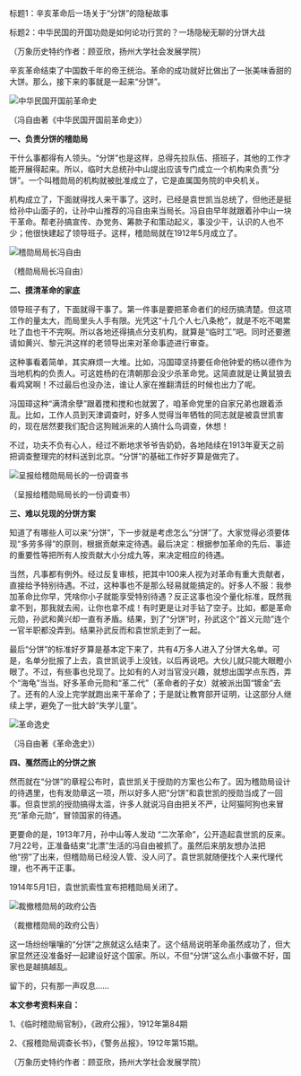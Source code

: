 

标题1：辛亥革命后一场关于“分饼”的隐秘故事

标题2：中华民国的开国功勋是如何论功行赏的？一场隐秘无聊的分饼大战



（万象历史特约作者：顾亚欣，扬州大学社会发展学院）

 

辛亥革命结束了中国数千年的帝王统治。革命的成功就好比做出了一张美味香甜的大饼。那么，接下来的事就是一起来“分饼”。



![中华民国开国前革命史](中华民国开国前革命史.jpeg)

（冯自由著《中华民国开国前革命史》）

**一、负责分饼的稽勋局**

干什么事都得有人领头。“分饼”也是这样，总得先拉队伍、搭班子，其他的工作才能开展得起来。所以，临时大总统孙中山提出应该专门成立一个机构来负责“分饼”。一个叫稽勋局的机构就被批准成立了，它是直属国务院的中央机关。

机构成立了，下面就得找人来干事了。这时，已经是袁世凯当总统了，但他还是挺给孙中山面子的，让孙中山推荐的冯自由来当局长。冯自由早年就跟着孙中山一块干革命。帮老孙搞宣传、办党务、筹款子和策动起义，事没少干，认识的人也不少；他很快建起了领导班子。这样，稽勋局就在1912年5月成立了。

![稽勋局局长冯自由](稽勋局局长冯自由.jpg)

（稽勋局局长冯自由）

**二、摸清革命的家底**

领导班子有了，下面就得干事了。第一件事是要把革命者们的经历搞清楚。但这项工作的量太大，而局里头人手有限。光凭这“十几个人七八条枪”，就是不吃不喝累吐了血也干不完啊。所以各地还得搞点分支机构，就算是“临时工”吧。同时还要邀请如黄兴、黎元洪这样的老领导出来对革命事迹进行审查。

这种事看着简单，其实麻烦一大堆。比如，冯国璋坚持要任命他钟爱的杨以德作为当地机构的负责人。可这姓杨的在清朝那会没少杀革命党。这简直就是让黄鼠狼去看鸡窝啊！不过最后也没办法，谁让人家在推翻清廷的时候也出力了呢。

冯国璋这种“满清余孽”跟着搅和搅和也就罢了，咱革命党里的自家兄弟也跟着添乱。比如，工作人员到天津调查时，好多人觉得当年牺牲的同志就是被袁世凯害的，现在居然要我们配合这狗贼派来的人搞什么鸟调查，休想！

不过，功夫不负有心人，经过不断地求爷爷告奶奶，各地陆续在1913年夏天之前把调查整理完的材料送到北京。“分饼”的基础工作好歹算是做完了。

![呈报给稽勋局局长的一份调查书](呈报给稽勋局局长的一份调查书.jpg)

（呈报给稽勋局局长的一份调查书）

**三、难以兑现的分饼方案**

知道了有哪些人可以来“分饼”，下一步就是考虑怎么“分饼”了。大家觉得必须要体现“多劳多得”的原则，根据贡献来定待遇。最后决定：根据参加革命的先后、事迹的重要性等把所有人按贡献大小分成九等，来决定相应的待遇。

当然，凡事都有例外。经过反复审核，把其中100来人视为对革命有重大贡献者，直接给予特别待遇。不过，这种事也不是那么轻易就能搞定的。好多人不服：我参加革命比你早，凭啥你小子就能享受特别待遇？反正这事也没个量化标准，既然我拿不到，那我就去闹，让你也拿不成！有时更是让对手钻了空子。比如，都是革命元勋，孙武和黄兴却一直有矛盾。结果，到了“分饼”时，孙武这个“首义元勋”连个一官半职都没弄到。结果孙武反而和袁世凯走到了一起。

最后“分饼”的标准好歹算是基本定下来了，共有4万多人进入了分饼大名单。可是，名单分批报了上去，袁世凯说手上没钱，以后再说吧。大伙儿就只能大眼瞪小眼了。不过，有些事也兑现了。比如有的人对当官没兴趣，就想出国学点东西，弄个“海龟”当当。好多革命元勋和“革二代”（革命者的子女）就被派出国“镀金”去了。还有的人没上完学就跑出来干革命了；于是就让教育部开证明，让这部分人继续上学，避免了一批大龄“失学儿童”。

![革命逸史](革命逸史.jpg)

（冯自由著《革命逸史》）

**四、戛然而止的分饼之旅**

然而就在“分饼”的章程公布时，袁世凯关于授勋的方案也公布了。因为稽勋局设计的待遇里，也有发勋章这一项，所以好多人把“分饼”和袁世凯的授勋当成了一回事。但袁世凯的授勋搞得太滥，许多人就说冯自由把关不严，让阿猫阿狗也来冒充“革命元勋”，冒领国家的待遇。

更要命的是，1913年7月，孙中山等人发动 “二次革命”，公开造起袁世凯的反来。7月22号，正准备结束“北漂”生活的冯自由被抓了。虽然后来朋友想办法把他“捞”了出来，但稽勋局已经没人管、没人问了。袁世凯就随便找个人来代理代理，也不再干正事。

1914年5月1日，袁世凯索性宣布把稽勋局关闭了。

![裁撤稽勋局的政府公告](裁撤稽勋局的政府公告.png)

（裁撤稽勋局的政府公告）

这一场纷纷嚷嚷的“分饼”之旅就这么结束了。这个结局说明革命虽然成功了，但大家显然还没准备好一起建设好这个国家。所以，不但“分饼”这么点小事做不好，国家也是越搞越乱。

留下的，只有那一声叹息……



**本文参考资料来自：**

1、《临时稽勋局官制》，《政府公报》，1912年第84期

2、《报稽勋局调查长书》，《警务丛报》，1912年第15期。



（万象历史特约作者：顾亚欣，扬州大学社会发展学院） 



